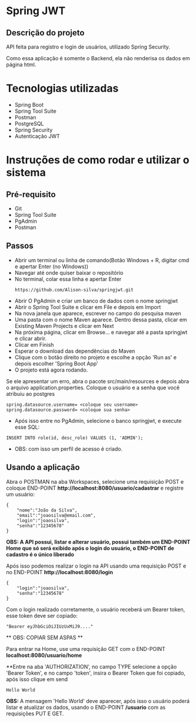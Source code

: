 # Spring JWT
## Descrição do projeto

API feita para registro e login de usuários, utilizado Spring Security.

Como essa aplicação é somente o Backend, ela não renderisa os dados em página html.

# Tecnologias utilizadas

* Spring Boot
* Spring Tool Suite
* Postman
* PostgreSQL
* Spring Security
* Autenticação JWT


# Instruções de como rodar e utilizar o sistema

## Pré-requisito

* Git
* Spring Tool Suite
* PgAdmin
* Postman

## Passos

- Abrir um terminal ou linha de comando(Botão Windows + R, digitar cmd e apertar Enter (no Windows))
- Navegar até onde quiser baixar o repositório
- No terminal, colar essa linha e apertar Enter
  ```
  https://github.com/Alison-silva/springjwt.git
  ```
- Abrir O PgAdmin e criar um banco de dados com o nome springjwt
- Abrir o Spring Tool Suite e clicar em File e depois em Import
- Na nova janela que aparece, escrever no campo do pesquisa maven
- Uma pasta com o nome Maven aparece. Dentro dessa pasta, clicar em Existing Maven Projects e clicar em Next
- Na próxima página, clicar em Browse... e navegar até a pasta springjwt e clicar abrir.
- Clicar em Finish
- Esperar o download das dependências do Maven
- Clique com o botão direito no projeto e escolhe a opção 'Run as' e depois escolher 'Spring Boot App'
- O projeto está agora rodando.

Se ele apresentar um erro, abra o pacote src/main/resources e depois abra o arquivo application.properties.
Coloque o usuário e a senha que você atribuiu ao postgres
 ```
spring.datasource.username= <coloque seu username>
spring.datasource.password= <coloque sua senha>
```
- Após isso entre no PgAdmin, selecione o banco springjwt, e execute esse SQL:
```
INSERT INTO role(id, desc_role) VALUES (1, 'ADMIN');
```
- OBS: com isso um perfil de acesso é criado.


## Usando a aplicação

Abra o POSTMAN na aba Workspaces, selecione uma requisição POST e 
coloque END-POINT **http://localhost:8080/usuario/cadastrar** e 
registre um usuário:

```
{
    "nome":"João da Silva",
    "email":"joaosilva@email.com",
    "login":"joaosilva",
    "senha":"12345678"
}
```
**OBS: A API possui, listar e alterar usuário, possui também um END-POINT Home
que só será exibido após o login do usuário, o END-POINT de cadastro é o único liberado**

Após isso podemos realizar o login na API usando uma requisição POST e
no END-POINT **http://localhost:8080/login**
```
{
    "login":"joaosilva",
    "senha":"12345678"
}
```
Com o login realizado corretamente, o usuário receberá um Bearer token, esse 
token deve ser copiado:

```
"Bearer eyJhbGciOiJIUzUxMiJ9...."
```

** OBS: COPIAR SEM ASPAS  **

Para entrar na Home, use uma requisição GET com o END-POINT **localhost:8080/usuario/home**

**Entre na aba 'AUTHORIZATION', no campo TYPE selecione a opção 'Bearer Token',
e no campo 'token', insira o Bearer Token que foi copiado, após isso clique em send 
```
Hello World
```
**OBS:** A mensagem 'Hello World' deve aparecer, após isso o usuário poderá 
listar e atualizar os dados, usando o END-POINT **/usuario** com as requisições PUT E GET.
